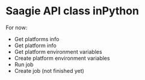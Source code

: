 # Saagie API class inPython

For now:
 - Get platforms info
 - Get platform info
 - Get platform environment variables
 - Create platform environment variables
 - Run job
 - Create job (not finished yet)